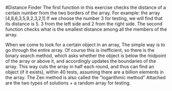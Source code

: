 #Distance Finder
The first function in this exercise checks the distance of a certain number from the two borders of the array.
For example: the array [4,8,6,3,5,9,2,3,2,1]
If we choose the number 3 for testing, we will find that its distance is 5.  3 from the left side and 2 from the right side.
The second function checks what is the smallest distance among all the members of the array.






When we come to look for a certain object in an array,
The simple way is to go through the entire array. Of course this is inefficient, so there is the binary search method, which asks whether the object is below the midpoint of the array or above it, and accordingly updates the boundaries of the array.
This way cuts the array in half each round, and thus can find an object (if it exists), within 40 tests, assuming there are a billion elements in the array.
The Zen method is also called the "logarithmic method"
Attached are the two types of solutions + a random array for testing.
